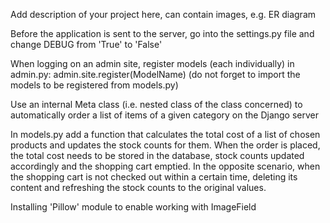Add description of your project here, can contain images, e.g. ER diagram

Before the application is sent to the server, go into the settings.py file and change DEBUG from 'True' to 'False'

When logging on an admin site, register models (each individually) in admin.py:
admin.site.register(ModelName)
(do not forget to import the models to be registered from models.py)

Use an internal Meta class (i.e. nested class of the class concerned) to automatically order a list of items of a given 
category on the Django server

In models.py add a function that calculates the total cost of a list of chosen products
and updates the stock counts for them. When the order is placed, the total cost needs
to be stored in the database, stock counts updated accordingly and the shopping cart emptied. 
In the opposite scenario, when the shopping cart is not checked out within a certain time, 
deleting its content and refreshing the stock counts to the original values.

Installing 'Pillow' module to enable working with ImageField

